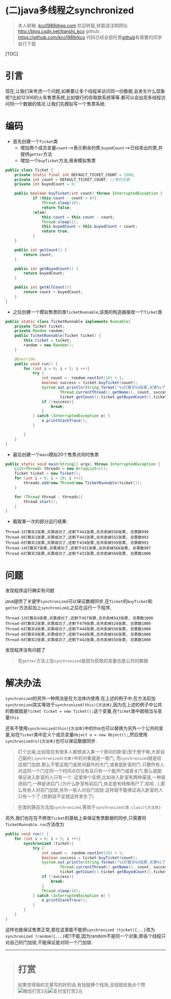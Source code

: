 (二)java多线程之synchronized
========================
>本人邮箱: <kco1989@qq.com>
>欢迎转载,转载请注明网址 <http://blog.csdn.net/tianshi_kco>
>github: <https://github.com/kco1989/kco>
>代码已经全部托管[github](https://github.com/kco1989/kco/blob/master/threadTest)有需要的同学自行下载

[TOC]

# 引言
现在,让我们来考虑一个问题,如果要让多个线程来访问同一份数据,会发生什么现象呢?比如12306的火车售票系统,比如银行的存取款系统等等.都可以会出现多线程访问同一个数据的情况.让我们先模拟写一个售票系统.

# 编码
* 首先创建一个`Ticket`类
	+ 增加两个成员变量`count`-->表示剩余的票,`buyedCount`-->已经卖出的票,并提供`getter`方法
	+ 增加一个`buyTicket`方法,用来模拟售票

```java
public class Ticket {
    private static final int DEFAULT_TICKET_COUNT = 1000;
    private int count = DEFAULT_TICKET_COUNT; //票的总数
    private int buyedCount = 0;

    public boolean buyTicket(int count) throws InterruptedException {
            if (this.count - count < 0){
                Thread.sleep(10);
                return false;
            }else{
                this.count = this.count - count;
                Thread.sleep(1);
                this.buyedCount = this.buyedCount + count;
                return true;
            }
    }

    public int getCount() {
        return count;
    }

    public int getBuyedCount() {
        return buyedCount;
    }

    public int getAllCount(){
        return count + buyedCount;
    }
}
```

* 之后创建一个模拟售票的类`TicketRunnable`,该类的构造器接收一个`Ticket`类

```java
public static class TicketRunnable implements Runnable{
    private Ticket ticket;
    private Random random;
    public TicketRunnable(Ticket ticket) {
        this.ticket = ticket;
        random = new Random();
    }

    @Override
    public void run() {
        for (int i = 0; i < 5; i ++){
            try {
                int count =  random.nextInt(10) + 1;
                boolean success = ticket.buyTicket(count);
                System.out.println(String.format("%s打算买%d张票,买票%s了,还剩下%d张票,总共卖掉%d张票, 总票数%d",
                        Thread.currentThread().getName(), count, success ? "成功" : "失败",
                        ticket.getCount(),ticket.getBuyedCount(),ticket.getAllCount()));
                if (!success){
                    break;
                }
            } catch (InterruptedException e) {
                e.printStackTrace();
            }

        }
    }
}
```

* 最后创建一个`main`模拟20个售票点同时售票

```java
public static void main(String[] args) throws InterruptedException {
    List<Thread> threads = new ArrayList<>();
    Ticket ticket = new Ticket();
    for (int i = 0; i < 20; i ++){
        threads.add(new Thread(new TicketRunnable(ticket)));
    }

    for (Thread thread : threads){
        thread.start();
    }
}
```

* 截取某一次的部分运行结果:

```
Thread-1打算买2张票,买票成功了,还剩下441张票,总共卖掉558张票, 总票数999
Thread-8打算买1张票,买票成功了,还剩下441张票,总共卖掉552张票, 总票数993
Thread-6打算买1张票,买票成功了,还剩下434张票,总共卖掉559张票, 总票数993
Thread-14打算买7张票,买票成功了,还剩下431张票,总共卖掉566张票, 总票数997
Thread-6打算买3张票,买票成功了,还剩下431张票,总共卖掉569张票, 总票数1000
```
# 问题
发现程序运行确实有问题

java提供了关键字`synchronized`可以保证数据同步,在`Ticket`的`buyTicket`和`getter`方法前加上`synchronized`,之后在运行一下程序,

```
Thread-13打算买4张票,买票成功了,还剩下457张票,总共卖掉543张票, 总票数1000
Thread-0打算买2张票,买票成功了,还剩下479张票,总共卖掉524张票, 总票数1000
Thread-6打算买4张票,买票成功了,还剩下444张票,总共卖掉556张票, 总票数1000
Thread-0打算买9张票,买票成功了,还剩下444张票,总共卖掉556张票, 总票数1000
Thread-6打算买2张票,买票成功了,还剩下442张票,总共卖掉558张票, 总票数1000
```

发现程序没有问题了
>在`getter`方法上加`synchronized`是因为获取的变量也是公共的数据

# 解决办法
`synchronized`的另外一种用法是在方法体内使用.在上述的例子中,在方法前加`synchronized`其实等效于`synchronized(this){方法体}`,因为在上述的例子中公共的数据就是`Ticket ticket = new Ticket();`这个变量,在`Ticket`类中就相当与变量`this`

还有不使用`synchronized(this){方法体}`中的this也可以替换为另外一个公共的变量,如在`Ticket`类中定义个成员变量`Object o = new Object();`,然后使用`synchronized(o){方法体}`也可以保证数据同步.
>打个比喻,比如现在有很多人都想进入某一个房间的卧室(至于想干嘛,大家自己脑补),`synchronized(对象)`中的对象就是一扇门,
而`synchronized`就是给这扇门加锁.那么不管这扇门是房间最外的大门,或者是卧室的门.只要所有人对这同一个门在同一个时间点仅仅有且只有一个能开门或者关门.那么就能保证进入卧室的人只有一个.
>这里举个反例,比如进入卧室有两种渠道,一种是进前门,一种是进后门.(为什么卧室有前后门,肯定是有特殊用户了,哈哈...),那么有些人对前门加锁,另外一些人对后门加锁.这样就不能保证进入卧室的人只有一个了.(悲剧说不定就这样发生了)

>在类的静态方法加`synchronized`,等效于`synchronized(类.class){方法体}`

另外,我们也在在不修改`Ticket`的基础上来保证售票数据的同步,只需要将`TicketRunnable.run`方法改为

```java
public void run() {
    for (int i = 0; i < 5; i ++){
        synchronized (ticket){
            try {
                int count =  random.nextInt(10) + 1;
                boolean success = ticket.buyTicket(count);
                System.out.println(String.format("%s打算买%d张票,买票%s了,还剩下%d张票,总共卖掉%d张票, 总票数%d",
                        Thread.currentThread().getName(), count, success ? "成功" : "失败",
                        ticket.getCount(),ticket.getBuyedCount(),ticket.getAllCount()));
                if (!success){
                    break;
                }
                Thread.sleep(10);
            } catch (InterruptedException e) {
                e.printStackTrace();
            }
        }
    }
}
```

这样也能保证售票正常,那在这里能不能把`synchronized (ticket){...}`改为`synchronized (random){...}`呢?不能,因为random不是同一个对象,即各个线程只对自己的门加锁,不能保证是对同一个门加锁.

---
># 打赏
>如果觉得我的文章写的好的话,有钱就捧个钱场,没钱就给我点个赞
>![微信打赏2元](http://img.blog.csdn.net/20161028223820526)![支付宝打赏2元](http://img.blog.csdn.net/20161028223845557)